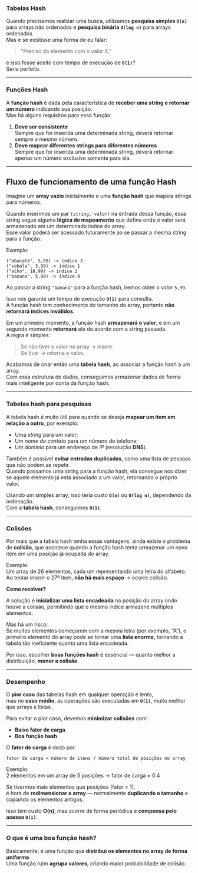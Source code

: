 ### Tabelas Hash

Quando precisamos realizar uma busca, utilizamos **pesquisa simples `O(n)`** para arrays não ordenados e **pesquisa binária `O(log n)`** para arrays ordenados.  
Mas e se existisse uma forma de eu falar:  
> "Preciso do elemento com o valor X."  

e isso fosse aceito com tempo de execução de **`O(1)`**?  
Seria perfeito.

---

### Funções Hash

A **função hash** é dada pela característica de **receber uma string e retornar um número** indicando sua posição.  
Mas há alguns requisitos para essa função:

1. **Deve ser consistente**  
   Sempre que for inserida uma determinada string, deverá retornar sempre o mesmo número.  
2. **Deve mapear diferentes strings para diferentes números**  
   Sempre que for inserida uma determinada string, deverá retornar apenas um número exclusivo somente para ela.

---

## Fluxo de funcionamento de uma função Hash

Imagine um **array vazio** inicialmente e uma **função hash** que mapeia strings para números.  

Quando inserimos um par `(string, valor)` na entrada dessa função, essa string segue alguma **lógica de mapeamento** que define onde o valor será armazenado em um determinado índice do array.  
Esse valor poderá ser acessado futuramente ao se passar a mesma string para a função.

Exemplo:

```
("abacate", 5,99) -> índice 3  
("cebola", 3,99) -> índice 1  
("alho", 18,99) -> índice 2  
("banana", 5,99) -> índice 0  
```

Ao passar a string `"banana"` para a função hash, iremos obter o valor `5,99`.

Isso nos garante um tempo de execução **`O(1)`** para consulta.  
A função hash tem conhecimento do tamanho do array, portanto **não retornará índices inválidos**.

Em um primeiro momento, a função hash **armazenará o valor**, e em um segundo momento **retornará** ele de acordo com a string passada.  
A regra é simples:  
> Se não tiver o valor no array → insere.  
> Se tiver → retorna o valor.

Acabamos de criar então uma **tabela hash**, ao associar a função hash a um array.  
Com essa estrutura de dados, conseguimos armazenar dados de forma mais inteligente por conta da função hash.

---

### Tabelas hash para pesquisas

A tabela hash é muito útil para quando se deseja **mapear um item em relação a outro**, por exemplo:  
- Uma *string* para um valor;  
- Um *nome de contato* para um número de telefone;  
- Um *domínio* para um endereço de *IP* (resolução **DNS**).

Também é possível **evitar entradas duplicadas**, como uma lista de pessoas que não podem se repetir.  
Quando passamos uma string para a função hash, ela consegue nos dizer se aquele elemento já está associado a um valor, retornando o próprio valor.  

Usando um simples array, isso teria custo **`O(n)`** ou **`O(log n)`**, dependendo da ordenação.  
Com a **tabela hash**, conseguimos **`O(1)`**.

---

### Colisões

Por mais que a tabela hash tenha essas vantagens, ainda existe o problema de **colisão**, que acontece quando a função hash tenta armazenar um novo item em uma posição já ocupada do array.

Exemplo:  
Um array de 26 elementos, cada um representando uma letra do alfabeto.  
Ao tentar inserir o 27º item, **não há mais espaço** → ocorre colisão.

**Como resolver?**

A solução é **inicializar uma lista encadeada** na posição do array onde houve a colisão, permitindo que o mesmo índice armazene múltiplos elementos.

Mas há um risco:  
Se muitos elementos começarem com a mesma letra (por exemplo, “A”), o primeiro elemento do array pode se tornar uma **lista enorme**, tornando a tabela tão ineficiente quanto uma lista encadeada.

Por isso, escolher **boas funções hash** é essencial — quanto melhor a distribuição, **menor a colisão**.

---

### Desempenho

O **pior caso** das tabelas hash em qualquer operação é lento,  
mas no **caso médio**, as operações são executadas em **`O(1)`**, muito melhor que arrays e listas.

Para evitar o pior caso, devemos **minimizar colisões** com:
- **Baixo fator de carga**  
- **Boa função hash**

O **fator de carga** é dado por:

```
fator de carga = número de itens / número total de posições no array
```

Exemplo:  
2 elementos em um array de 5 posições → fator de carga = 0.4  

Se tivermos mais elementos que posições (fator > 1),  
é hora de **redimensionar o array** — normalmente **duplicando o tamanho** e copiando os elementos antigos.  

Isso tem custo **O(n)**, mas ocorre de forma periódica e **compensa pelo acesso `O(1)`**.

---

### O que é uma boa função hash?

Basicamente, é uma função que **distribui os elementos no array de forma uniforme**.  
Uma função ruim **agrupa valores**, criando maior probabilidade de colisão.
